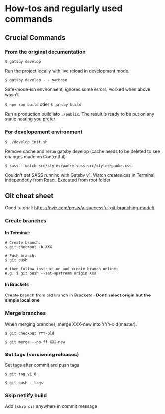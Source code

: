 # How-tos and regularly used commands 

## Crucial Commands

### From the original documentation

`$ gatsby develop`

Run the project locally with live reload in development mode.

`$ gatsby develop - - verbose`



Safe-mode-ish environment, ignores some errors, worked when above wasn't 

`$ npm run build` oder `$ gatsby build`

Run a production build into `./public`. The result is ready to be put on any static hosting you prefer.

### For developement environment

`$ ./develop_init.sh`

Remove cache and rerun gatsby develop (cache needs to be deleted to see changes made on Contentful)

`$ sass --watch src/styles/panke.scss:src/styles/panke.css`

Couldn't get SASS running with Gatsby v1. Watch creates css in Terminal independetly from React. Executed from root folder

## Git cheat sheet

Good tutorial: https://nvie.com/posts/a-successful-git-branching-model/

### Create branches

#### In Terminal:

```
# Create branch:
$ git checkout -b XXX

# Push branch:
$ git push

# then follow instruction and create branch online:
e.g. $ git push --set-upstream origin XXX
```

#### In Brackets 

Create branch from old branch in Brackets · **Dont' select origin but the simple local one**

### Merge branches

When merging branches, merge XXX-new into YYY-old(master).

```
$ git checkout YYY-old

$ git merge --no-ff XXX-new

```

### Set tags (versioning releases)

Set tags after commit and push tags

```
$ git tag v1.0

$ git push --tags
```

### Skip netlify build

Add `[skip ci]` anywhere in commit message
